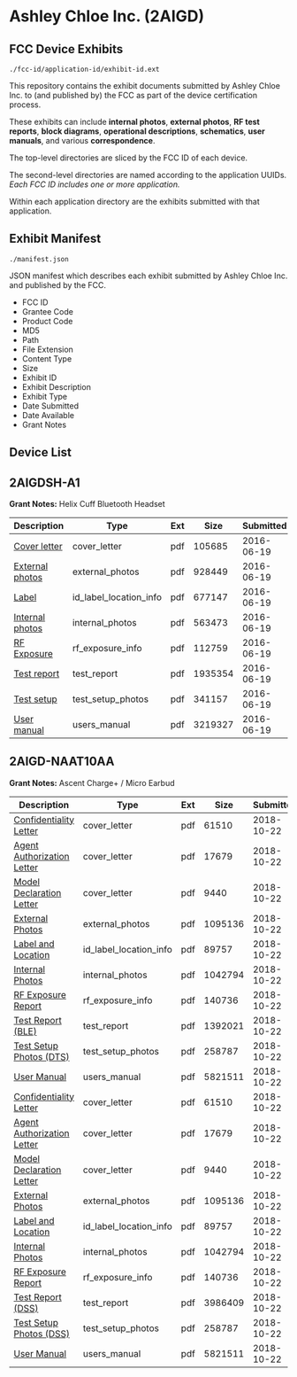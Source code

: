 # Ashley Chloe Inc. (2AIGD)
## FCC Device Exhibits

```
./fcc-id/application-id/exhibit-id.ext
```

This repository contains the exhibit documents submitted by Ashley Chloe Inc. to (and published by) the FCC as part of the device certification process.

These exhibits can include **internal photos**, **external photos**, **RF test reports**, **block diagrams**, **operational descriptions**, **schematics**, **user manuals**, and various **correspondence**.

The top-level directories are sliced by the FCC ID of each device.

The second-level directories are named according to the application UUIDs. *Each FCC ID includes one or more application.*

Within each application directory are the exhibits submitted with that application. 

## Exhibit Manifest

```
./manifest.json
```

JSON manifest which describes each exhibit submitted by Ashley Chloe Inc. and published by the FCC.

- FCC ID
- Grantee Code
- Product Code
- MD5
- Path
- File Extension
- Content Type
- Size
- Exhibit ID
- Exhibit Description
- Exhibit Type
- Date Submitted
- Date Available
- Grant Notes

## Device List
## 2AIGDSH-A1
**Grant Notes:** Helix Cuff Bluetooth Headset

| Description | Type | Ext | Size | Submitted | Available |
| ----------- | ---- | --- | ---- | --------- | --------- |
| [Cover letter](2AIGDSH-A1/979ff21b6e8e7de8b8529d709dcbb6f4/3032554.pdf) | cover_letter | pdf | 105685 | 2016-06-19 | 2016-06-19 |
| [External photos](2AIGDSH-A1/979ff21b6e8e7de8b8529d709dcbb6f4/3032555.pdf) | external_photos | pdf | 928449 | 2016-06-19 | 2016-06-19 |
| [Label](2AIGDSH-A1/979ff21b6e8e7de8b8529d709dcbb6f4/3032556.pdf) | id_label_location_info | pdf | 677147 | 2016-06-19 | 2016-06-19 |
| [Internal photos](2AIGDSH-A1/979ff21b6e8e7de8b8529d709dcbb6f4/3032557.pdf) | internal_photos | pdf | 563473 | 2016-06-19 | 2016-06-19 |
| [RF Exposure](2AIGDSH-A1/979ff21b6e8e7de8b8529d709dcbb6f4/3032559.pdf) | rf_exposure_info | pdf | 112759 | 2016-06-19 | 2016-06-19 |
| [Test report](2AIGDSH-A1/979ff21b6e8e7de8b8529d709dcbb6f4/3032561.pdf) | test_report | pdf | 1935354 | 2016-06-19 | 2016-06-19 |
| [Test setup](2AIGDSH-A1/979ff21b6e8e7de8b8529d709dcbb6f4/3032562.pdf) | test_setup_photos | pdf | 341157 | 2016-06-19 | 2016-06-19 |
| [User manual](2AIGDSH-A1/979ff21b6e8e7de8b8529d709dcbb6f4/3032563.pdf) | users_manual | pdf | 3219327 | 2016-06-19 | 2016-06-19 |
## 2AIGD-NAAT10AA
**Grant Notes:** Ascent Charge+ / Micro Earbud

| Description | Type | Ext | Size | Submitted | Available |
| ----------- | ---- | --- | ---- | --------- | --------- |
| [Confidentiality Letter](2AIGD-NAAT10AA/89ef7a394e9f437f6ad32839623279e0/4044301.pdf) | cover_letter | pdf | 61510 | 2018-10-22 | 2018-10-22 |
| [Agent Authorization Letter](2AIGD-NAAT10AA/89ef7a394e9f437f6ad32839623279e0/4044302.pdf) | cover_letter | pdf | 17679 | 2018-10-22 | 2018-10-22 |
| [Model Declaration Letter](2AIGD-NAAT10AA/89ef7a394e9f437f6ad32839623279e0/4044303.pdf) | cover_letter | pdf | 9440 | 2018-10-22 | 2018-10-22 |
| [External Photos](2AIGD-NAAT10AA/89ef7a394e9f437f6ad32839623279e0/4044297.pdf) | external_photos | pdf | 1095136 | 2018-10-22 | 2018-10-22 |
| [Label and Location](2AIGD-NAAT10AA/89ef7a394e9f437f6ad32839623279e0/4044317.pdf) | id_label_location_info | pdf | 89757 | 2018-10-22 | 2018-10-22 |
| [Internal Photos](2AIGD-NAAT10AA/89ef7a394e9f437f6ad32839623279e0/4044460.pdf) | internal_photos | pdf | 1042794 | 2018-10-22 | 2018-10-22 |
| [RF Exposure Report](2AIGD-NAAT10AA/89ef7a394e9f437f6ad32839623279e0/4044305.pdf) | rf_exposure_info | pdf | 140736 | 2018-10-22 | 2018-10-22 |
| [Test Report (BLE)](2AIGD-NAAT10AA/89ef7a394e9f437f6ad32839623279e0/4044465.pdf) | test_report | pdf | 1392021 | 2018-10-22 | 2018-10-22 |
| [Test Setup Photos (DTS)](2AIGD-NAAT10AA/89ef7a394e9f437f6ad32839623279e0/4044299.pdf) | test_setup_photos | pdf | 258787 | 2018-10-22 | 2018-10-22 |
| [User Manual](2AIGD-NAAT10AA/89ef7a394e9f437f6ad32839623279e0/4044313.pdf) | users_manual | pdf | 5821511 | 2018-10-22 | 2018-10-22 |
| [Confidentiality Letter](2AIGD-NAAT10AA/97754cfe2784c19746d62aa2e3e6ffe0/4044301.pdf) | cover_letter | pdf | 61510 | 2018-10-22 | 2018-10-22 |
| [Agent Authorization Letter](2AIGD-NAAT10AA/97754cfe2784c19746d62aa2e3e6ffe0/4044302.pdf) | cover_letter | pdf | 17679 | 2018-10-22 | 2018-10-22 |
| [Model Declaration Letter](2AIGD-NAAT10AA/97754cfe2784c19746d62aa2e3e6ffe0/4044303.pdf) | cover_letter | pdf | 9440 | 2018-10-22 | 2018-10-22 |
| [External Photos](2AIGD-NAAT10AA/97754cfe2784c19746d62aa2e3e6ffe0/4044297.pdf) | external_photos | pdf | 1095136 | 2018-10-22 | 2018-10-22 |
| [Label and Location](2AIGD-NAAT10AA/97754cfe2784c19746d62aa2e3e6ffe0/4044317.pdf) | id_label_location_info | pdf | 89757 | 2018-10-22 | 2018-10-22 |
| [Internal Photos](2AIGD-NAAT10AA/97754cfe2784c19746d62aa2e3e6ffe0/4044460.pdf) | internal_photos | pdf | 1042794 | 2018-10-22 | 2018-10-22 |
| [RF Exposure Report](2AIGD-NAAT10AA/97754cfe2784c19746d62aa2e3e6ffe0/4044305.pdf) | rf_exposure_info | pdf | 140736 | 2018-10-22 | 2018-10-22 |
| [Test Report (DSS)](2AIGD-NAAT10AA/97754cfe2784c19746d62aa2e3e6ffe0/4044461.pdf) | test_report | pdf | 3986409 | 2018-10-22 | 2018-10-22 |
| [Test Setup Photos (DSS)](2AIGD-NAAT10AA/97754cfe2784c19746d62aa2e3e6ffe0/4044299.pdf) | test_setup_photos | pdf | 258787 | 2018-10-22 | 2018-10-22 |
| [User Manual](2AIGD-NAAT10AA/97754cfe2784c19746d62aa2e3e6ffe0/4044313.pdf) | users_manual | pdf | 5821511 | 2018-10-22 | 2018-10-22 |
